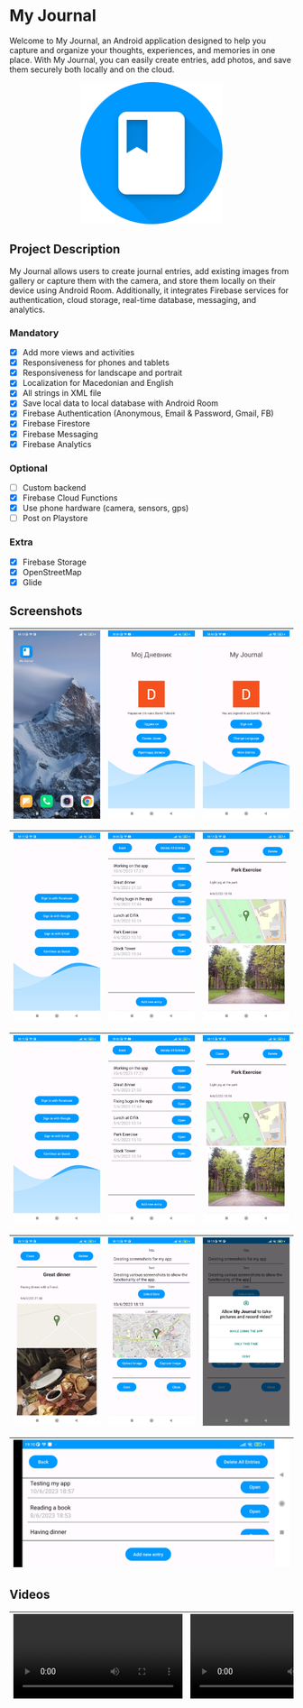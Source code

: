 ﻿# My Journal

Welcome to My Journal, an Android application designed to help you capture and organize your thoughts, experiences, and memories in one place. With My Journal, you can easily create entries, add photos, and save them securely both locally and on the cloud.

<p align="center">
  <img src="icon.png" alt="My Journal Icon" width="50%">
</p>

## Project Description

My Journal allows users to create journal entries, add existing images from gallery or capture them with the camera, and store them locally on their device using Android Room. Additionally, it integrates Firebase services for authentication, cloud storage, real-time database, messaging, and analytics.

### Mandatory

- [X] Add more views and activities
- [X] Responsiveness for phones and tablets
- [X] Responsiveness for landscape and portrait
- [x] Localization for Macedonian and English
- [x] All strings in XML file
- [X] Save local data to local database with Android Room
- [X] Firebase Authentication (Anonymous, Email & Password, Gmail, FB)
- [X] Firebase Firestore
- [X] Firebase Messaging
- [X] Firebase Analytics

### Optional
- [ ] Custom backend
- [X] Firebase Cloud Functions
- [X] Use phone hardware (camera, sensors, gps)
- [ ] Post on Playstore

### Extra
- [X] Firebase Storage
- [X] OpenStreetMap
- [x] Glide

## Screenshots


|![Image 1](images/appIcon.jpg) | ![Image 2](images/mainActivityMacedonian.jpg) | ![Image 3](images/mainActivityEnglish.jpg)
| --- | --- | --- |


|![Image 1](images/firebaseAuthentication.jpg) | ![Image 2](images/entryList.jpg) | ![Image 3](images/entryView.jpg)
| --- | --- | --- |


|![Image 1](images/firebaseAuthentication.jpg) | ![Image 2](images/entryList.jpg) | ![Image 3](images/entryView.jpg)
| --- | --- | --- |


|![Image 1](images/entryView2.jpg) | ![Image 2](images/creatingEntry.jpg) | ![Image 3](images/captureImage.jpg)
| --- | --- | --- |


|![Image 1](images/landscape.jpg)
| --- |

## Videos
| <video src="https://github.com/DavidTalevski/FIKT-PMP/assets/58443846/b1c57a48-36ce-43fc-bbde-0e786b8d99e1">  | <video src="https://github.com/DavidTalevski/FIKT-PMP/assets/58443846/93e239fd-22c0-4976-b639-ef3544f8f91a">|
| --- | --- |
